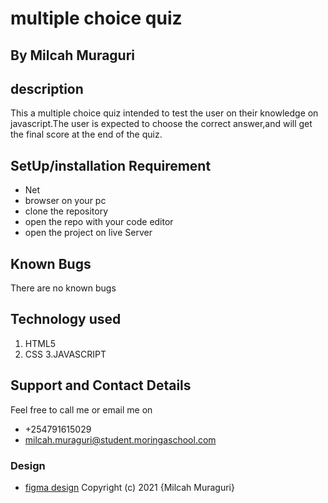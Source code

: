 # multiple choice quiz

## By Milcah Muraguri
## description
This a multiple choice quiz intended to test the user on their knowledge on javascript.The user is expected to choose the correct answer,and will get the final score at the end of the quiz.

## SetUp/installation Requirement
* Net
* browser on your pc
* clone the repository
* open the repo with your code editor
* open the project on live Server
## Known Bugs
There are no known bugs 

## Technology used
1. HTML5
2. CSS
3.JAVASCRIPT
## Support and Contact Details
Feel free to call me or email me on
* +254791615029
* milcah.muraguri@student.moringaschool.com
### Design
* <a href="https://www.figma.com/file/wDwA2J8Zpfu7txIpX5ZAPC/quiz-sample?node-id=0%3A1">figma design</a>
Copyright (c) 2021 {Milcah Muraguri}